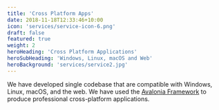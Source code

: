 ```yaml
---
title: 'Cross Platform Apps'
date: 2018-11-18T12:33:46+10:00
icon: 'services/service-icon-6.png'
draft: false
featured: true
weight: 2
heroHeading: 'Cross Platform Applications'
heroSubHeading: 'Windows, Linux, macOS and Web'
heroBackground: 'services/service2.jpg'
---
```


We have developed single codebase that are compatible with Windows, Linux, macOS, and the web. We have used the [Avalonia Framework](https://avaloniaui.net/showcase) to produce professional cross-platform applications.

